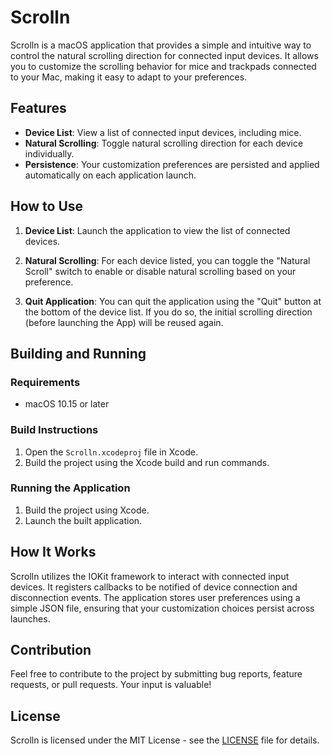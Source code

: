# Scrolln

Scrolln is a macOS application that provides a simple and intuitive way to control the natural scrolling direction for connected input devices. It allows you to customize the scrolling behavior for mice and trackpads connected to your Mac, making it easy to adapt to your preferences.

## Features

- **Device List**: View a list of connected input devices, including mice.
- **Natural Scrolling**: Toggle natural scrolling direction for each device individually.
- **Persistence**: Your customization preferences are persisted and applied automatically on each application launch.

## How to Use

1. **Device List**: Launch the application to view the list of connected devices.

2. **Natural Scrolling**: For each device listed, you can toggle the "Natural Scroll" switch to enable or disable natural scrolling based on your preference.

3. **Quit Application**: You can quit the application using the "Quit" button at the bottom of the device list. If you do so, the initial scrolling direction (before launching the App) will be reused again.

## Building and Running

### Requirements

- macOS 10.15 or later

### Build Instructions

1. Open the `Scrolln.xcodeproj` file in Xcode.
2. Build the project using the Xcode build and run commands.

### Running the Application

1. Build the project using Xcode.
2. Launch the built application.

## How It Works

Scrolln utilizes the IOKit framework to interact with connected input devices. It registers callbacks to be notified of device connection and disconnection events. The application stores user preferences using a simple JSON file, ensuring that your customization choices persist across launches.

## Contribution

Feel free to contribute to the project by submitting bug reports, feature requests, or pull requests. Your input is valuable!

## License

Scrolln is licensed under the MIT License - see the [LICENSE](LICENSE) file for details.

